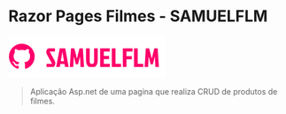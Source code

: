 # Razor Pages Filmes - SAMUELFLM

<!---Esses são exemplos. Veja https://shields.io para outras pessoas ou para personalizar este conjunto de escudos. Você pode querer incluir dependências, status do projeto e informações de licença aqui--->

<img src="Doc//logo.png" alt="logo_samuelflm">

> Aplicação Asp.net de uma pagina que realiza CRUD de produtos de filmes.
